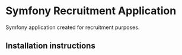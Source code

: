Symfony Recruitment Application
========================

Symfony application created for recruitment purposes.


Installation instructions
-------------------------




